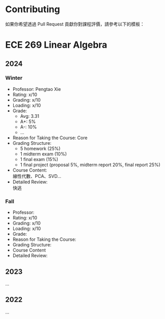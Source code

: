 # Contributing
如果你希望透過 Pull Request 貢獻你對課程評價，請參考以下的模板：
# ECE 269 Linear Algebra

## 2024
### Winter
- Professor: Pengtao Xie
- Rating: x/10
- Grading: x/10
- Loading: x/10
- Grade:
  - Avg: 3.31
  - A+: 5%
  - A-: 10%
  - …
- Reason for Taking the Course: Core
- Grading Structure:
  - 5 homework (25%)
  - 1 midterm exam (10%)
  - 1 final exam (15%)
  - 1 final project (proposal 5%, midterm report 20%, final report 25%)
- Course Content:  
線性代數、PCA、SVD…
- Detailed Review:  
快逃

### Fall
- Professor: 
- Rating: x/10
- Grading: x/10
- Loading: x/10
- Grade: 
- Reason for Taking the Course: 
- Grading Structure:
- Course Content
- Detailed Review:


## 2023
…

## 2022
…
